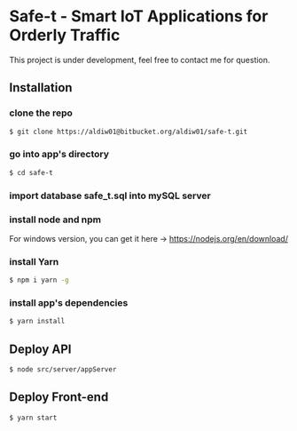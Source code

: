 # Safe-t - Smart IoT Applications for Orderly Traffic
This project is under development, feel free to contact me for question.

## Installation

### clone the repo
``` bash
$ git clone https://aldiw01@bitbucket.org/aldiw01/safe-t.git
```

### go into app's directory
``` bash
$ cd safe-t
```

### import database safe_t.sql into mySQL server

### install node and npm
For windows version, you can get it here -> https://nodejs.org/en/download/ 

### install Yarn
``` bash
$ npm i yarn -g
```

### install app's dependencies
``` bash
$ yarn install
```

## Deploy API
``` bash
$ node src/server/appServer
```

## Deploy Front-end
``` bash
$ yarn start
```
